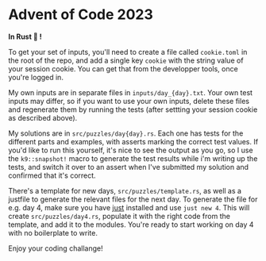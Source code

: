 # Advent of Code 2023

**In Rust :crab: !**

To get your set of inputs, you'll need to create a file called `cookie.toml` in the root of the repo, and add a single key
`cookie` with the string value of your session cookie. You can get that from the developper tools, once you're logged in.

My own inputs are in separate files in `inputs/day_{day}.txt`. Your own test inputs may differ, so if you want to use
your own inputs, delete these files and regenerate them by running the tests (after settting your session cookie
as described above).

My solutions are in `src/puzzles/day{day}.rs`. Each one has tests for the different parts and examples, with asserts 
marking the correct test values. If you'd like to run this yourself, it's nice to see the output as you go, so I use 
the `k9::snapshot!` macro to generate the test results while i'm writing up the tests, and switch it over to an assert
when I've submitted my solution and confirmed that it's correct.

There's a template for new days, `src/puzzles/template.rs`, as well as a justfile to generate the relevant files for the next day.
To generate the file for e.g. day 4, make sure you have [just](https://github.com/casey/just) installed and use `just new 4`.
This will create `src/puzzles/day4.rs`, populate it with the right code from the template, and add it to the modules.
You're ready to start working on day 4 with no boilerplate to write.

Enjoy your coding challange!
